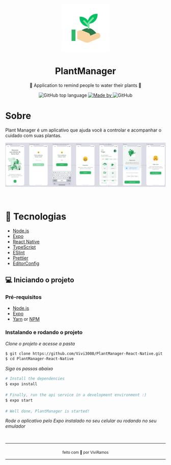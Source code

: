 <div align="center">
  <img src="assets/icon.png" width="150" />
  <h1>PlantManager</h1>
  <p>🌱 Application to remind people to water their plants 🌱</p>
  <p>
    <img alt="GitHub top language" src="https://img.shields.io/github/languages/top/vivi3008/PlantManager-React-Native?color=%232196F3">
    <a href="https://linktr.ee/Vivi3008" target="_blank" rel="noopener noreferrer">
      <img alt="Made by" src="https://img.shields.io/badge/made%20by-Viviane%20Ramos-%232196F3">
    </a>          
    <img alt="GitHub" src="https://img.shields.io/github/license/vivi3008/PlantManager-React-Native?color=%232196F3">
  </p>
</div>

# Sobre

Plant Manager é um aplicativo que ajuda você a controlar e acompanhar o cuidado com suas plantas.

<div align="center">
  <img src="assets/layout.png" width="700" /> 
</div>

<br>
<br>

# 🚀 Tecnologias

- [Node.js](https://nodejs.org/en/)
- [Expo](https://expo.io/)
- [React Native](https://reactnative.dev/)
- [TypeScript](https://www.typescriptlang.org/)
- [ESlint](https://eslint.org/)
- [Prettier](https://prettier.io/)
- [EditorConfig](https://editorconfig.org/)

## 💻 Iniciando o projeto

### Pré-requisitos

- [Node.js](https://nodejs.org/en/)
- [Expo](https://expo.io/)
- [Yarn](https://classic.yarnpkg.com/) or [NPM](https://www.npmjs.com/)

### Instalando e rodando o projeto

_Clone o projeto e acesse a pasta_

```bash
$ git clone https://github.com/Vivi3008/PlantManager-React-Native.git
$ cd PlantManager-React-Native
```

_Siga os passos abaixo_

```bash
# Install the dependencies
$ expo install

# Finally, run the api service in a development environment :)
$ expo start

# Well done, PlantManager is started!
```

_Rode o aplicativo pelo Expo instalado no seu celular ou rodando no seu emulador_

<br>

<hr>
<div align="center">
  <sub>feito com 💜 por ViviRamos</sub>
</div>
<hr>
